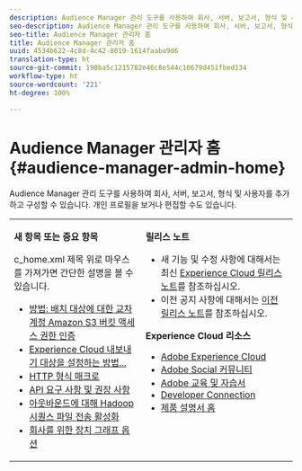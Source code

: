 ```yaml
---
description: Audience Manager 관리 도구를 사용하여 회사, 서버, 보고서, 형식 및 사용자를 추가하고 구성할 수 있습니다. 개인 프로필을 보거나 편집할 수도 있습니다.
seo-description: Audience Manager 관리 도구를 사용하여 회사, 서버, 보고서, 형식 및 사용자를 추가하고 구성할 수 있습니다. 개인 프로필을 보거나 편집할 수도 있습니다.
seo-title: Audience Manager 관리자 홈
title: Audience Manager 관리자 홈
uuid: 4534b622-4c8d-4c42-8019-1614faaba9d6
translation-type: ht
source-git-commit: 190ba5c1215782e46c8e544c10679d451fbed134
workflow-type: ht
source-wordcount: '221'
ht-degree: 100%

---
```



# Audience Manager 관리자 홈 {#audience-manager-admin-home}

Audience Manager 관리 도구를 사용하여 회사, 서버, 보고서, 형식 및 사용자를 추가하고 구성할 수 있습니다. 개인 프로필을 보거나 편집할 수도 있습니다.

<table id="table_882B0982144442F79328A4FA45BD5C7E" frame="none"> 
 <tbody> 
  <tr> 
   <td colname="col1" colsep="0" rowsep="0" valign="top"> <p class="head"> <b>새 항목 또는 중요 항목</b> </p> <p> 
     <draft-comment otherprops="merge">
       c_home.xml 
     </draft-comment>제목 위로 마우스를 가져가면 간단한 설명을 볼 수 있습니다. </p> <p> 
     <ul id="ul_A0416FDB65EB4774821C05664E14AB86"> 
      <li id="li_C528ED722C7241C8A0F492B250322EA7"><a href="admin-servers/admin-authorize-s3-cross-bucket.md#task_20B12994C5484A9D8CC40DF6F456CBE7"> 방법: 배치 대상에 대한 교차 계정 Amazon S3 버킷 액세스 권한 인증</a> </li> 
      <li id="li_582FD48ADC894E00AE5961E2E80A3A92"><a href="admin-destination-troubleshooting.md#set-up-destinations-export"> Experience Cloud 내보내기 대상을 설정하는 방법...</a> </li> 
      <li id="li_AB7BFF82D42649F3B72DA7737B05E355"><a href="formats/web-formats.md#reference_C392124A5F3F42E49F8AADDBA601ADFE"> HTTP 형식 매크로</a> </li> 
      <li id="li_FEC2B72DC2A04BEAAC36259C0882CECB"><a href="admin-oauth2/aam-admin-api-requirements.md#concept_A7FAC9443CF34974A873E6B787616421"> API 요구 사항 및 권장 사항</a> </li> 
      <li id="li_5994853C069A44B2A1A8F3169119F001"><a href="formats/enable-outbound-seq.md#concept_526744C9433F40BF8269E18245B2F0BD"> 아웃바운드에 대해 Hadoop 시퀀스 파일 전송 활성화</a> </li> 
      <li id="li_EC1DE0200F4B4EA1A7FBAB6A05D9F746"><a href="companies/admin-device-graph-options.md#concept_563615F1018340C683E0EE075F8F639D"> 회사를 위한 장치 그래프 옵션</a> </li> 
     </ul> </p> </td> 
   <td colname="col2" valign="top"> <p class="head"><b>릴리스 노트</b> </p> 
    <ul id="ul_1AA5CED5DA0F4B78B8BC4D74539E97EF"> 
     <li id="li_1B636241BCC14468980CF415B15A875F">새 기능 및 수정 사항에 대해서는 최신 <a href="https://marketing.adobe.com/resources/help/ko_KR/whatsnew/" format="https" scope="external">Experience Cloud 릴리스 노트</a>를 참조하십시오. </li> 
     <li id="li_6AD053625237446FB9B581772896F64F">이전 공지 사항에 대해서는 <a href="https://marketing.adobe.com/resources/help/ko_KR/whatsnew/c_legacy_releases.html" format="https" scope="external">이전 릴리스 노트</a>를 참조하십시오. </li> 
    </ul> <p class="head"> <b>Experience Cloud 리소스</b> </p> 
    <ul id="ul_F8DE07F1ADBC411E894751F927BB1477"> 
     <li id="li_09B0F2E487CA4C55A723ACB5901C7B49"><a href="https://www.adobe.com/kr/marketing-cloud.html" format="http" scope="external"> Adobe Experience Cloud</a> </li> 
     <li id="li_B89CEA08B4954C6ABA2BBDA803A88427"> <a href="https://helpx.adobe.com/kr/marketing-cloud/social.html" format="http" scope="external"> Adobe Social 커뮤니티</a> </li> 
     <li id="li_4F16686C311743C484013D84971EEBD3"> <a href="https://helpx.adobe.com/kr/learning.html?promoid=KAUDK" format="https" scope="external"> Adobe 교육 및 자습서</a> </li> 
     <li id="li_32581A0A26CB4F43833D607221154188"><a href="https://marketing.adobe.com/developer/" format="https" scope="external"> Developer Connection</a> </li> 
     <li id="li_49B2B95B1B4540C9A967F7DDBB4EB457"><a href="https://marketing.adobe.com/resources/help/ko_KR/home/index.html" format="https" scope="external"> 제품 설명서 홈</a> </li> 
    </ul> </td> 
  </tr> 
 </tbody> 
</table>